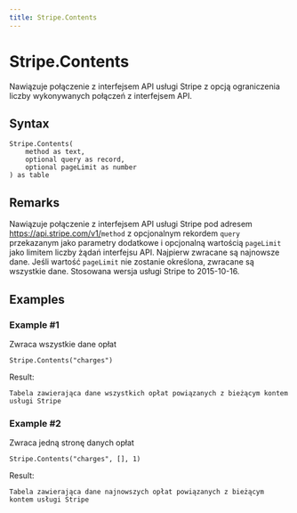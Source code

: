 ```yaml
---
title: Stripe.Contents
---
```


# Stripe.Contents


Nawiązuje połączenie z interfejsem API usługi Stripe z opcją ograniczenia liczby wykonywanych połączeń z interfejsem API.


## Syntax

```powerquery
Stripe.Contents(
    method as text,
    optional query as record,
    optional pageLimit as number
) as table
```


## Remarks

Nawiązuje połączenie z interfejsem API usługi Stripe pod adresem https://api.stripe.com/v1/<code>method</code> z opcjonalnym rekordem <code>query</code> przekazanym jako parametry dodatkowe i opcjonalną wartością <code>pageLimit</code> jako limitem liczby żądań interfejsu API. Najpierw zwracane są najnowsze dane. Jeśli wartość <code>pageLimit</code> nie zostanie określona, zwracane są wszystkie dane. Stosowana wersja usługi Stripe to 2015-10-16.


## Examples

### Example #1 
Zwraca wszystkie dane opłat
```powerquery
Stripe.Contents("charges")
```

Result: 
```powerquery
Tabela zawierająca dane wszystkich opłat powiązanych z bieżącym kontem usługi Stripe
```


### Example #2 
Zwraca jedną stronę danych opłat
```powerquery
Stripe.Contents("charges", [], 1)
```

Result: 
```powerquery
Tabela zawierająca dane najnowszych opłat powiązanych z bieżącym kontem usługi Stripe
```



